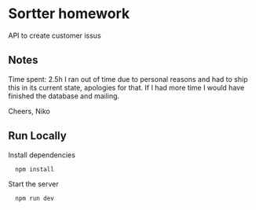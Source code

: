 # Sortter homework

API to create customer issus

## Notes

Time spent: 2.5h
I ran out of time due to personal reasons and had to ship this in its current state, apologies for that.
If I had more time I would have finished the database and mailing.

Cheers,
Niko

## Run Locally

Install dependencies

```bash
  npm install
```

Start the server

```bash
  npm run dev
```
